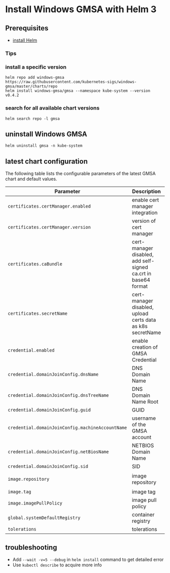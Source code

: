 # Install Windows GMSA with Helm 3

## Prerequisites
- [install Helm](https://helm.sh/docs/intro/quickstart/#install-helm)

### Tips


### install a specific version
```console
helm repo add windows-gmsa https://raw.githubusercontent.com/kubernetes-sigs/windows-gmsa/master/charts/repo
helm install windows-gmsa/gmsa --namespace kube-system --version v0.4.2
```

### search for all available chart versions
```console
helm search repo -l gmsa
```

## uninstall Windows GMSA
```console
helm uninstall gmsa -n kube-system
```

## latest chart configuration

The following table lists the configurable parameters of the latest GMSA chart and default values.

| Parameter                                             | Description                                                       | Default                                               |
|-------------------------------------------------------|-------------------------------------------------------------------|-------------------------------------------------------|
| `certificates.certManager.enabled`                    | enable cert manager integration                                   | `true`                                                |
| `certificates.certManager.version`                    | version of cert manager                                           |                                                       |
| `certificates.caBundle`                               | cert-manager disabled, add self-signed ca.crt in base64 format    |                                                       |
| `certificates.secretName`                             | cert-manager disabled, upload certs data as k8s secretName        | `gmsa-server-cert`                                    |
| `credential.enabled `                                 | enable creation of GMSA Credential                                | `true`                                                |
| `credential.domainJoinConfig.dnsName`                 | DNS Domain Name                                                   |                                                       |
| `credential.domainJoinConfig.dnsTreeName`             | DNS Domain Name Root                                              |                                                       |
| `credential.domainJoinConfig.guid`                    | GUID                                                              |                                                       |
| `credential.domainJoinConfig.machineAccountName`      | username of the GMSA account                                      |                                                       |
| `credential.domainJoinConfig.netBiosName`             | NETBIOS Domain Name                                               |                                                       |
| `credential.domainJoinConfig.sid`                     | SID                                                               |                                                       |
| `image.repository`                                    | image repository                                                  | `k8s.gcr.io/gmsa-webhook/k8s-gmsa-webhook`                    |
| `image.tag`                                           | image tag                                                         | `v0.4.0`                                              |
| `image.imagePullPolicy`                               | image pull policy                                                 | `IfNotPresent`                                        |
| `global.systemDefaultRegistry `                       | container registry                                                |                                                       |
| `tolerations`                                         | tolerations                                                       | []                                                    |

## troubleshooting
- Add `--wait -v=5 --debug` in `helm install` command to get detailed error
- Use `kubectl describe` to acquire more info

